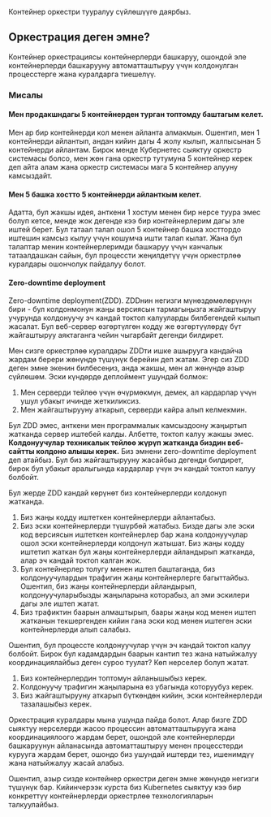 Контейнер оркестри тууралуу сүйлөшүүгө даярбыз.

## Оркестрация деген эмне?

Контейнер оркестрациясы контейнерлерди башкаруу, ошондой эле контейнерлерди башкарууну автоматташтыруу үчүн колдонулган процесстерге жана куралдарга тиешелүү.

### Мисалы

#### Мен продакшндагы 5 контейнерден турган топтомду баштагым келет.

Мен ар бир контейнерди кол менен айланта алмакмын. Ошентип, мен 1 контейнерди айлантып, андан кийин дагы 4 жолу кылып, жалпысынан 5 контейнерди айлантам. Бирок менде Кубернетес сыяктуу оркестр системасы болсо, мен жөн гана оркестр тутумуна 5 контейнер керек деп айта алам жана оркестр системасы мага 5 контейнер алууну камсыздайт.

#### Мен 5 башка хостто 5 контейнерди айланткым келет.

Адатта, бул жакшы идея, анткени 1 хостум менен бир нерсе туура эмес болуп кетсе, менде жок дегенде кээ бир контейнерлерим дагы эле иштей берет. Бул татаал талап ошол 5 контейнер башка хосттордо иштешин камсыз кылуу үчүн кошумча ишти талап кылат. Жана бул талаптар менин контейнерлеримди башкаруу үчүн канчалык татаалдашкан сайын, бул процессти жеңилдетүү үчүн оркестрлөө куралдары ошончолук пайдалуу болот.

#### Zero-downtime deployment

Zero-downtime deployment(ZDD). ZDDнин негизги мүнөздөмөлөрүнүн бири - бул колдонмонун жаңы версиясын тармагыңызга жайгаштыруу учурунда колдонуучу эч кандай токтоп калууларды билбегендей кылып жасалат. Бул веб-сервер өзгөртүлгөн кодду же өзгөртүүлөрдү бүт жайгаштыруу аяктаганга чейин чыгарбайт дегенди билдирет.

Мен сизге оркестрлөө куралдары ZDDти ишке ашырууга кандайча жардам берери жөнүндө түшүнүк берейин деп жатам. Эгер сиз ZDD деген эмне экенин билбесеңиз, анда жакшы, мен ал жөнүндө азыр сүйлөшөм.
Эски күндөрдө деплоймент ушундай болмок:

1. Мен серверди тейлөө үчүн өчүрмөкмүн, демек, ал кардарлар үчүн ушул убакыт ичинде жеткиликсиз.
2. Мен жайгаштырууну аткарып, серверди кайра алып келмекмин.

Бул ZDD эмес, анткени мен программалык камсыздоону жаңыртып жатканда сервер иштебей калды. Албетте, токтоп калуу жакшы эмес.
**Колдонуучулар техникалык тейлөө жүрүп жатканда биздин веб-сайтты колдоно алышы керек.** Биз эмнени zero-downtime deployment деп атайбыз. Бул биз жайгаштырууну жасайбыз дегенди билдирет, бирок бул убакыт аралыгында кардарлар үчүн эч кандай токтоп калуу болбойт.

Бул жерде ZDD кандай көрүнөт биз контейнерлерди колдонуп жатканда.

1. Биз жаңы кодду иштеткен контейнерлерди айлантабыз.
2. Биз эски контейнерлерди түшүрбөй жатабыз. Бизде дагы эле эски код версиясын иштеткен контейнерлер бар жана колдонуучулар ошол эски контейнерлерди колдонуп жатышат. Биз жаңы кодду иштетип жаткан бул жаңы контейнерлерди айландырып жатканда, алар эч кандай токтоп калган жок.
3. Бул контейнерлер толугу менен иштеп баштаганда, биз колдонуучулардын трафигин жаңы контейнерлерге багыттайбыз. Ошентип, биз жаңы контейнерлерди айландырып, колдонуучуларыбызды жаңыларына которабыз, ал эми эскилери дагы эле иштеп жатат.
4. Биз трафиктин баарын алмаштырып, баары жаңы код менен иштеп жатканын текшергенден кийин гана эски код менен иштеген эски контейнерлерди алып салабыз.

Ошентип, бул процессте колдонуучулар үчүн эч кандай токтоп калуу болбойт. Бирок бул кадамдардын баарын кантип тез жана натыйжалуу координациялайбыз деген суроо туулат? Көп нерселер болуп жатат.

1. Биз контейнерлердин топтомун айланышыбыз керек.
2. Колдонуучу трафигин жаңыларына өз убагында которуубуз керек.
3. Биз жайгаштырууну аткарып бүткөндөн кийин, эски контейнерлерди тазалашыбыз керек.

Оркестрация куралдары мына ушунда пайда болот. Алар бизге ZDD сыяктуу нерселерди жасоо процессин автоматташтырууга жана координациялоого жардам берет, ошондой эле контейнерлерди башкаруунун айланасында автоматташтыруу менен процесстерди курууга жардам берет, ошондо биз ушундай иштерди тез, ишенимдүү жана натыйжалуу жасай алабыз.

Ошентип, азыр сизде контейнер оркестри деген эмне жөнүндө негизги түшүнүк бар.
Кийинчерээк курста биз Kubernetes сыяктуу кээ бир конкреттүү контейнерлерди оркестрлөө технологияларын талкуулайбыз.
